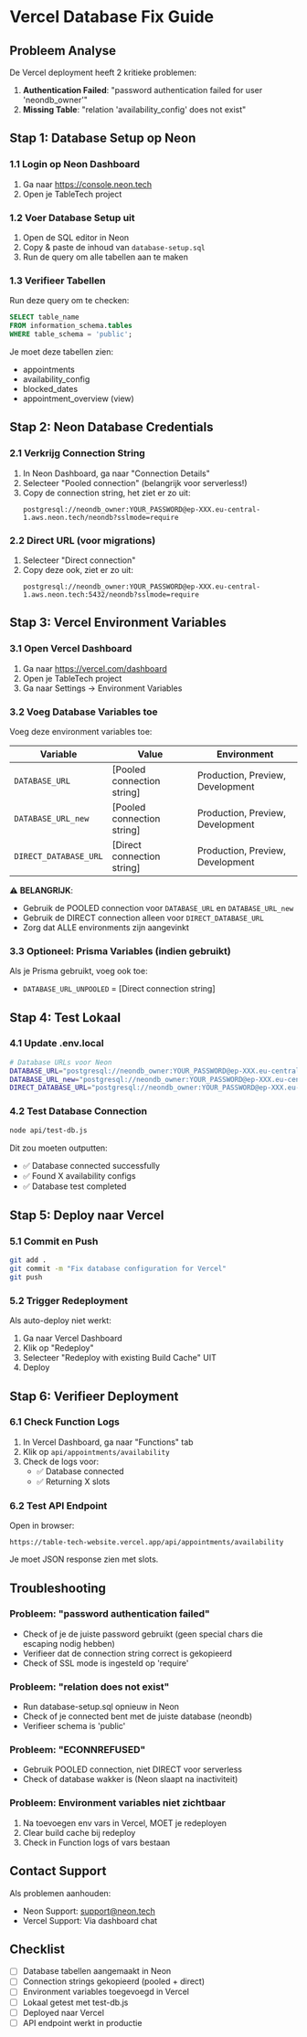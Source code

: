 # Vercel Database Fix Guide

## Probleem Analyse
De Vercel deployment heeft 2 kritieke problemen:
1. **Authentication Failed**: "password authentication failed for user 'neondb_owner'"
2. **Missing Table**: "relation 'availability_config' does not exist"

## Stap 1: Database Setup op Neon

### 1.1 Login op Neon Dashboard
1. Ga naar https://console.neon.tech
2. Open je TableTech project

### 1.2 Voer Database Setup uit
1. Open de SQL editor in Neon
2. Copy & paste de inhoud van `database-setup.sql`
3. Run de query om alle tabellen aan te maken

### 1.3 Verifieer Tabellen
Run deze query om te checken:
```sql
SELECT table_name
FROM information_schema.tables
WHERE table_schema = 'public';
```

Je moet deze tabellen zien:
- appointments
- availability_config
- blocked_dates
- appointment_overview (view)

## Stap 2: Neon Database Credentials

### 2.1 Verkrijg Connection String
1. In Neon Dashboard, ga naar "Connection Details"
2. Selecteer "Pooled connection" (belangrijk voor serverless!)
3. Copy de connection string, het ziet er zo uit:
   ```
   postgresql://neondb_owner:YOUR_PASSWORD@ep-XXX.eu-central-1.aws.neon.tech/neondb?sslmode=require
   ```

### 2.2 Direct URL (voor migrations)
1. Selecteer "Direct connection"
2. Copy deze ook, ziet er zo uit:
   ```
   postgresql://neondb_owner:YOUR_PASSWORD@ep-XXX.eu-central-1.aws.neon.tech:5432/neondb?sslmode=require
   ```

## Stap 3: Vercel Environment Variables

### 3.1 Open Vercel Dashboard
1. Ga naar https://vercel.com/dashboard
2. Open je TableTech project
3. Ga naar Settings → Environment Variables

### 3.2 Voeg Database Variables toe
Voeg deze environment variables toe:

| Variable | Value | Environment |
|----------|-------|-------------|
| `DATABASE_URL` | [Pooled connection string] | Production, Preview, Development |
| `DATABASE_URL_new` | [Pooled connection string] | Production, Preview, Development |
| `DIRECT_DATABASE_URL` | [Direct connection string] | Production, Preview, Development |

⚠️ **BELANGRIJK**:
- Gebruik de POOLED connection voor `DATABASE_URL` en `DATABASE_URL_new`
- Gebruik de DIRECT connection alleen voor `DIRECT_DATABASE_URL`
- Zorg dat ALLE environments zijn aangevinkt

### 3.3 Optioneel: Prisma Variables (indien gebruikt)
Als je Prisma gebruikt, voeg ook toe:
- `DATABASE_URL_UNPOOLED` = [Direct connection string]

## Stap 4: Test Lokaal

### 4.1 Update .env.local
```bash
# Database URLs voor Neon
DATABASE_URL="postgresql://neondb_owner:YOUR_PASSWORD@ep-XXX.eu-central-1.aws.neon.tech/neondb?sslmode=require"
DATABASE_URL_new="postgresql://neondb_owner:YOUR_PASSWORD@ep-XXX.eu-central-1.aws.neon.tech/neondb?sslmode=require"
DIRECT_DATABASE_URL="postgresql://neondb_owner:YOUR_PASSWORD@ep-XXX.eu-central-1.aws.neon.tech:5432/neondb?sslmode=require"
```

### 4.2 Test Database Connection
```bash
node api/test-db.js
```

Dit zou moeten outputten:
- ✅ Database connected successfully
- ✅ Found X availability configs
- ✅ Database test completed

## Stap 5: Deploy naar Vercel

### 5.1 Commit en Push
```bash
git add .
git commit -m "Fix database configuration for Vercel"
git push
```

### 5.2 Trigger Redeployment
Als auto-deploy niet werkt:
1. Ga naar Vercel Dashboard
2. Klik op "Redeploy"
3. Selecteer "Redeploy with existing Build Cache" UIT
4. Deploy

## Stap 6: Verifieer Deployment

### 6.1 Check Function Logs
1. In Vercel Dashboard, ga naar "Functions" tab
2. Klik op `api/appointments/availability`
3. Check de logs voor:
   - ✅ Database connected
   - ✅ Returning X slots

### 6.2 Test API Endpoint
Open in browser:
```
https://table-tech-website.vercel.app/api/appointments/availability
```

Je moet JSON response zien met slots.

## Troubleshooting

### Probleem: "password authentication failed"
- Check of je de juiste password gebruikt (geen special chars die escaping nodig hebben)
- Verifieer dat de connection string correct is gekopieerd
- Check of SSL mode is ingesteld op 'require'

### Probleem: "relation does not exist"
- Run database-setup.sql opnieuw in Neon
- Check of je connected bent met de juiste database (neondb)
- Verifieer schema is 'public'

### Probleem: "ECONNREFUSED"
- Gebruik POOLED connection, niet DIRECT voor serverless
- Check of database wakker is (Neon slaapt na inactiviteit)

### Probleem: Environment variables niet zichtbaar
1. Na toevoegen env vars in Vercel, MOET je redeployen
2. Clear build cache bij redeploy
3. Check in Function logs of vars bestaan

## Contact Support
Als problemen aanhouden:
- Neon Support: support@neon.tech
- Vercel Support: Via dashboard chat

## Checklist
- [ ] Database tabellen aangemaakt in Neon
- [ ] Connection strings gekopieerd (pooled + direct)
- [ ] Environment variables toegevoegd in Vercel
- [ ] Lokaal getest met test-db.js
- [ ] Deployed naar Vercel
- [ ] API endpoint werkt in productie